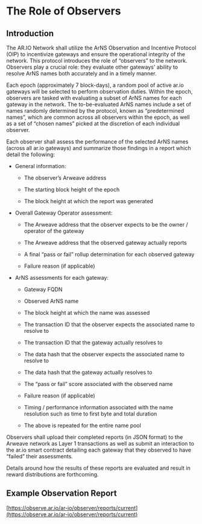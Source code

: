 # The Role of Observers

## Introduction

The AR.IO Network shall utilize the ArNS Observation and Incentive Protocol (OIP) to incentivize gateways and ensure the operational integrity of the network. This protocol introduces the role of “observers” to the network. Observers play a crucial role: they evaluate other gateways' ability to resolve ArNS names both accurately and in a timely manner.

Each epoch (approximately 7 block-days), a random pool of active ar.io gateways will be selected to perform observation duties. Within the epoch, observers are tasked with evaluating a subset of ArNS names for each gateway in the network. The to-be-evaluated ArNS names include a set of names randomly determined by the protocol, known as “predetermined names”, which are common across all observers within the epoch, as well as a set of “chosen names” picked at the discretion of each individual observer.

Each observer shall assess the performance of the selected ArNS names (across all ar.io gateways) and summarize those findings in a report which detail the following:

- General information:

    - The observer’s Arweave address

    - The starting block height of the epoch

    - The block height at which the report was generated

- Overall Gateway Operator assessment:

    - The Arweave address that the observer expects to be the owner / operator of the gateway

    - The Arweave address that the observed gateway actually reports

    - A final “pass or fail” rollup determination for each observed gateway

    - Failure reason (if applicable)

- ArNS assessments for each gateway:

    - Gateway FQDN

    - Observed ArNS name

    - The block height at which the name was assessed

    - The transaction ID that the observer expects the associated name to resolve to

    - The transaction ID that the gateway actually resolves to

    - The data hash that the observer expects the associated name to resolve to

    - The data hash that the gateway actually resolves to

    - The “pass or fail” score associated with the observed name

    - Failure reason (if applicable)

    - Timing / performance information associated with the name resolution such as time to first byte and total duration

    - The above is repeated for the entire name pool

Observers shall upload their completed reports (in JSON format) to the Arweave network as Layer 1 transactions as well as submit an interaction to the ar.io smart contract detailing each gateway that they observed to have “failed” their assessments.

Details around how the results of these reports are evaluated and result in reward distributions are forthcoming.

## Example Observation Report

[https://observe.ar.io/ar-io/observer/reports/current](https://observe.ar.io/ar-io/observer/reports/current)

<img :src="$withBase('/images/observer-report.png')" class="amazingdiagram" style="width: 75%">